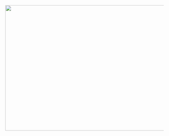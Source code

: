 <img src="https://i.pinimg.com/originals/5d/21/78/5d21780421819e03d293798115abd420.gif" width="600" height="400">

